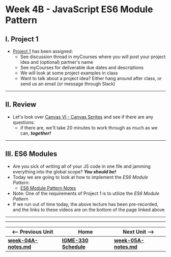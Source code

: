 # Week 4B - JavaScript ES6 Module Pattern

## I. Project 1

- [Project 1](projects/project-1.md) has been assigned:
  - See discussion thread in myCourses where you will post your project idea and (optional) partner's name
  - See myCourses for deliverable due dates and descriptions
  - We will look at some project examples in class
  - Want to talk about a project idea? Either hang around after class, or send us an email (or message through Slack)
  
<hr>

## II. Review
- Let's look over [Canvas VI - Canvas Sprites](https://github.com/tonethar/IGME-330-Master/blob/master/notes/canvas-6.md) and see if there are any questions:
  - if there are, we'll take 20 minutes to work through as much as we can, ***together!***

<hr>

## III. ES6 Modules
- Are you sick of writing all of your JS code in one file and jamming everything into the global scope? ***You should be!***
- Today we are going to look at how to implement the *ES6 Module Pattern*:
  - [ES6 Module Pattern Notes](https://github.com/tonethar/IGME-330-Master/blob/master/notes/ES-6-module-pattern-2195.md)
- Note: One of the requirements of Project 1 is to utilize the *ES6 Module Pattern*
- If we run out of time today, the above lecture has been pre-recorded, and the links to these videos are on the bottom of the page linked above

<hr><hr>

| <-- Previous Unit | Home | Next Unit -->
| --- | --- | --- 
| [**week-04A-notes.md**](week-04A-notes.md)     |  [**IGME-330 Schedule**](../schedule.md) | [**week-05A-notes.md**](week-05A-notes.md)
